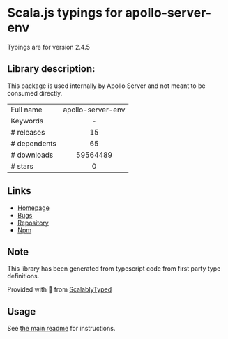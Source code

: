
# Scala.js typings for apollo-server-env

Typings are for version 2.4.5

## Library description:
This package is used internally by Apollo Server and not meant to be consumed directly.

|                    |                 |
| ------------------ | :-------------: |
| Full name          | apollo-server-env |
| Keywords           | - |
| # releases         | 15 |
| # dependents       | 65 |
| # downloads        | 59564489 |
| # stars            | 0 |

## Links
- [Homepage](https://github.com/apollographql/apollo-server#readme)
- [Bugs](https://github.com/apollographql/apollo-server/issues)
- [Repository](https://github.com/apollographql/apollo-server)
- [Npm](https://www.npmjs.com/package/apollo-server-env)
    


## Note
This library has been generated from typescript code from first party type definitions.

Provided with :purple_heart: from [ScalablyTyped](https://github.com/oyvindberg/ScalablyTyped)

## Usage
See [the main readme](../../readme.md) for instructions.


